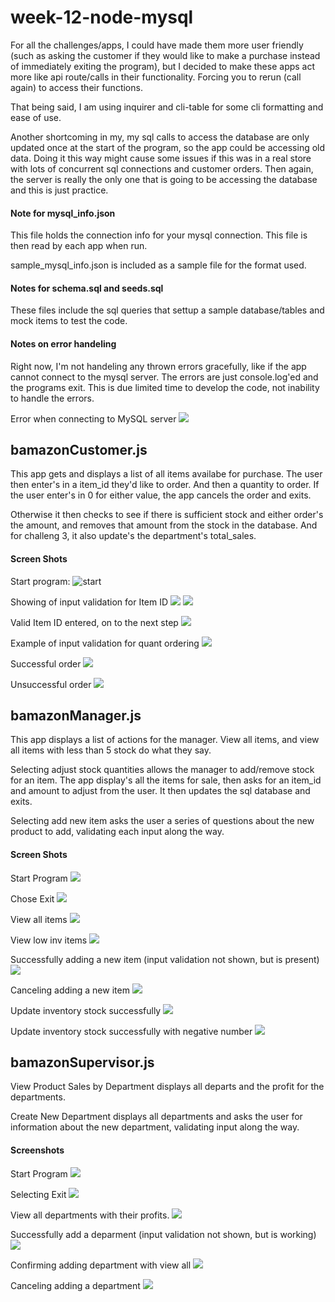 # week-12-node-mysql

For all the challenges/apps, I could have made them more user friendly (such as asking the customer if they would like to make a purchase instead of immediately exiting the program), but I decided to make these apps act more like api route/calls in their functionality.  Forcing you to rerun (call again) to access their functions.

That being said, I am using inquirer and cli-table for some cli formatting and ease of use.

Another shortcoming in my, my sql calls to access the database are only updated once at the start of the program, so the app could be accessing old data.  Doing it this way might cause some issues if this was in a real store with lots of concurrent sql connections and customer orders.  Then again, the server is really the only one that is going to be accessing the database and this is just practice.

#### Note for mysql_info.json
This file holds the connection info for your mysql connection.  This file is then read by each app when run.

sample_mysql_info.json is included as a sample file for the format used.

#### Notes for schema.sql and seeds.sql

These files include the sql queries that settup a sample database/tables and mock items to test the code.

#### Notes on error handeling

Right now, I'm not handeling any thrown errors gracefully, like if the app cannot connect to the mysql server.  The errors are just console.log'ed and the programs exit.  This is due limited time to develop the code, not inability to handle the errors.

Error when connecting to MySQL server
![](images/cant_connect_mysql.png?raw=true "")

## bamazonCustomer.js

This app gets and displays a list of all items availabe for purchase.  The user then enter's in a item_id they'd like to order.  And then a quantity to order.  If the user enter's in 0 for either value, the app cancels the order and exits.

Otherwise it then checks to see if there is sufficient stock and either order's the amount, and removes that amount from the stock in the database.  And for challeng 3, it also update's the department's total_sales.

#### Screen Shots
Start program:
![start](images/customer_1_start_program.png?raw=true "Start Program")

Showing of input validation for Item ID
![](images/customer_2_id_not_number.png?raw=true "")
![](images/customer_3_id_not_number.png?raw=true "")

Valid Item ID entered, on to the next step
![](images/customer_4_valid_id.png?raw=true "")

Example of input validation for quant ordering
![](images/customer_7_invalid_quant_negative.png?raw=true "")

Successful order
![](images/customer_10_successful_order.png?raw=true "")

Unsuccessful order
![](images/customer_11_unsuccessful_order.png?raw=true "")


## bamazonManager.js

This app displays a list of actions for the manager.  View all items, and view all items with less than 5 stock do what they say. 

Selecting adjust stock quantities allows the manager to add/remove stock for an item.  The app display's all the items for sale, then asks for an item_id and amount to adjust from the user.  It then updates the sql database and exits.

Selecting add new item asks the user a series of questions about the new product to add, validating each input along the way.

#### Screen Shots

Start Program
![](images/manager_01_start_program.png?raw=true "")

Chose Exit
![](images/manager_02_exit.png?raw=true "")

View all items
![](images/manager_03_view_all.png?raw=true "")

View low inv items
![](images/manager_04_view_low.png?raw=true "")

Successfully adding a new item (input validation not shown, but is present)
![](images/manager_05_add_item_successful.png?raw=true "")

Canceling adding a new item
![](images/manager_06_add_item_cancel.png?raw=true "")

Update inventory stock successfully
![](images/manager_07_update_inv_success.png?raw=true "")

Update inventory stock successfully with negative number
![](images/manager_08_update_inv_success_with_neg.png?raw=true "")



## bamazonSupervisor.js

View Product Sales by Department displays all departs and the profit for the departments.

Create New Department displays all departments and asks the user for information about the new department, validating input along the way.

#### Screenshots

Start Program
![](images/supervisor_01_start_program.png?raw=true "")

Selecting Exit
![](images/supervisor_02_exit.png?raw=true "")

View all departments with their profits.
![](images/supervisor_03_view_department.png?raw=true "")

Successfully add a deparment (input validation not shown, but is working)
![](images/supervisor_04_add_department_successs.png?raw=true "")

Confirming adding department with view all
![](images/supervisor_05_add_department_successs_confirm.png?raw=true "")

Canceling adding a department
![](imagessupervisor_06_add_department_cancel.png?raw=true "")